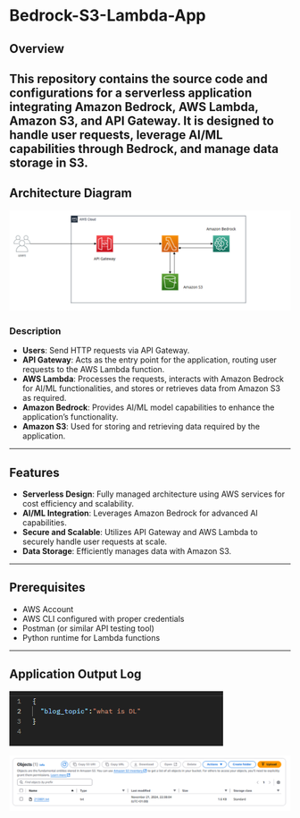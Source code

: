 # Bedrock-S3-Lambda-App

## Overview

## This repository contains the source code and configurations for a serverless application integrating Amazon Bedrock, AWS Lambda, Amazon S3, and API Gateway. It is designed to handle user requests, leverage AI/ML capabilities through Bedrock, and manage data storage in S3.

## Architecture Diagram

![alt text](image.png)

### Description

- **Users**: Send HTTP requests via API Gateway.
- **API Gateway**: Acts as the entry point for the application, routing user requests to the AWS Lambda function.
- **AWS Lambda**: Processes the requests, interacts with Amazon Bedrock for AI/ML functionalities, and stores or retrieves data from Amazon S3 as required.
- **Amazon Bedrock**: Provides AI/ML model capabilities to enhance the application’s functionality.
- **Amazon S3**: Used for storing and retrieving data required by the application.

---

## Features

- **Serverless Design**: Fully managed architecture using AWS services for cost efficiency and scalability.
- **AI/ML Integration**: Leverages Amazon Bedrock for advanced AI capabilities.
- **Secure and Scalable**: Utilizes API Gateway and AWS Lambda to securely handle user requests at scale.
- **Data Storage**: Efficiently manages data with Amazon S3.

---

## Prerequisites

- AWS Account
- AWS CLI configured with proper credentials
- Postman (or similar API testing tool)
- Python runtime for Lambda functions

---

## Application Output Log

![alt text](image-1.png)

![alt text](image-2.png)
